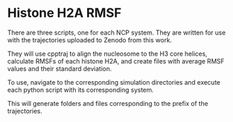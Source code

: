 # Histone H2A RMSF

There are three scripts, one for each NCP system. They are written for use with the trajectories uploaded to Zenodo from this work.

They will use cpptraj to align the nucleosome to the H3 core helices, calculate RMSFs of each histone H2A, and create files with average RMSF values and their standard deviation.

To use, navigate to the corresponding simulation directories and execute each python script with its corresponding system.

This will generate folders and files corresponding to the prefix of the trajectories.
